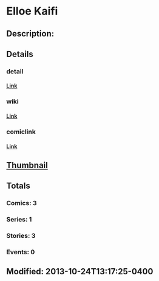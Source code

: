 # Elloe Kaifi
## Description: 
## Details
### detail
#### [Link](http://marvel.com/characters/2874/elloe_kaifi?utm_campaign=apiRef&utm_source=225578a89fc76f3d20fbffda5d17a88d)
### wiki
#### [Link](http://marvel.com/universe/Elloe_Kaifi?utm_campaign=apiRef&utm_source=225578a89fc76f3d20fbffda5d17a88d)
### comiclink
#### [Link](http://marvel.com/comics/characters/1011122/elloe_kaifi?utm_campaign=apiRef&utm_source=225578a89fc76f3d20fbffda5d17a88d)
## [Thumbnail](http://i.annihil.us/u/prod/marvel/i/mg/4/50/5269559c8d0c9.jpg)
## Totals
### Comics: 3
### Series: 1
### Stories: 3
### Events: 0
## Modified: 2013-10-24T13:17:25-0400